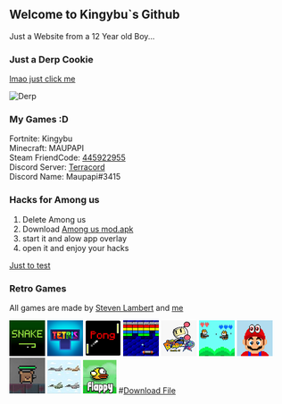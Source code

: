 ## Welcome to Kingybu`s Github                                                                         

Just a Website from a 12 Year old Boy...

### Just a Derp Cookie

[lmao just click me](https://www.youtube.com/watch?v=NfSGm9DDQ3o)

<img src="https://lh3.googleusercontent.com/0Uowdfw88nMFMzk87J7CuKGAqGBs-Uts-6Ur8M1wu99mYOb6DlJ9sDrHeEWOyx0v9utUtLxnZTKeOZb74E72pA=s400" alt="Derp" width="200" height="200">





### My Games :D

Fortnite: Kingybu     
Minecraft: MAUPAPI                                                            
Steam FriendCode: [445922955](https://s.team/p/cpng-fvmq/WFJDBPKB)                                   
Discord Server: [Terracord](https://discord.gg/BqYH9pA)            
Discord Name: Maupapi#3415

### Hacks for Among us
1. Delete Among us
2. Download <a href="com-mod-among-us-mod-apk-v2020-9-9-123" download>Among us mod.apk</a>
3. start it and alow app overlay
4. open it and enjoy your hacks

[Just to test](video.html)     


### Retro Games
All games are made by [Steven Lambert](https://gist.github.com/straker) and [me](https://github.com/Kingybu)

[![Snake](snake.png "Snake")](snake.html)
[![Tetris](tetris.png "Tetris")](tetris.html)
[![Pong](pong.png "Pong")](pong.html)
[![Breakout](Breakout.png "Breakout")](breakout.html)
[![Bomberman](bomberman.png "Bomberman")](bomberman.html)
[![Jetcat](Jetcat.png "Jetcat")](jetcat.html)
[![super mario Odyssey](mario.png "super mario Odyssey")](Marion.html)
[![Battlenite Pixel](battlenite.png "Battlenite Pixel")](battlenite.html)
[![Mission I The Plane](plane.jpg "Mission I The Plane")](plane.html)
[![Flappy Bird](Bird.png "Flappy bird")](bird.html)
#<a href="patrick.png" download>Download File</a>

